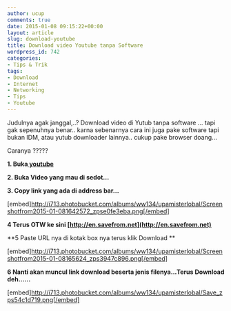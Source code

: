 ```yaml
---
author: ucup
comments: true
date: 2015-01-08 09:15:22+00:00
layout: article
slug: download-youtube
title: Download video Youtube tanpa Software
wordpress_id: 742
categories:
- Tips & Trik
tags:
- Download
- Internet
- Networking
- Tips
- Youtube
---
```


Judulnya agak janggal,..? Download video di Yutub tanpa software ... tapi gak sepenuhnya benar.. karna sebenarnya cara ini juga pake software tapi bukan IDM, atau yutub downloader lainnya.. cukup pake browser doang...

Caranya ?????

**1. Buka[ youtube](%20youtube)**

**2. Buka Video yang mau di sedot...**

**3. Copy link yang ada di address bar...**

[embed]http://i713.photobucket.com/albums/ww134/upamisterlobal/Screenshotfrom2015-01-081642572_zpse0fe3eba.png[/embed]



**4 Terus OTW ke sini [http://en.savefrom.net](http://en.savefrom.net)**

**5 Paste URL nya di kotak box nya terus klik Download
**



[embed]http://i713.photobucket.com/albums/ww134/upamisterlobal/Screenshotfrom2015-01-08165624_zps3947c896.png[/embed]



**6 Nanti akan muncul link download beserta jenis filenya...Terus Download deh......**



[embed]http://i713.photobucket.com/albums/ww134/upamisterlobal/Save_zps54c1d719.png[/embed]
